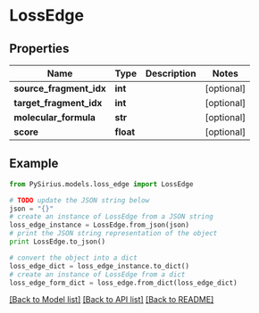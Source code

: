 # LossEdge



## Properties

Name | Type | Description | Notes
------------ | ------------- | ------------- | -------------
**source_fragment_idx** | **int** |  | [optional] 
**target_fragment_idx** | **int** |  | [optional] 
**molecular_formula** | **str** |  | [optional] 
**score** | **float** |  | [optional] 

## Example

```python
from PySirius.models.loss_edge import LossEdge

# TODO update the JSON string below
json = "{}"
# create an instance of LossEdge from a JSON string
loss_edge_instance = LossEdge.from_json(json)
# print the JSON string representation of the object
print LossEdge.to_json()

# convert the object into a dict
loss_edge_dict = loss_edge_instance.to_dict()
# create an instance of LossEdge from a dict
loss_edge_form_dict = loss_edge.from_dict(loss_edge_dict)
```
[[Back to Model list]](../README.md#documentation-for-models) [[Back to API list]](../README.md#documentation-for-api-endpoints) [[Back to README]](../README.md)


